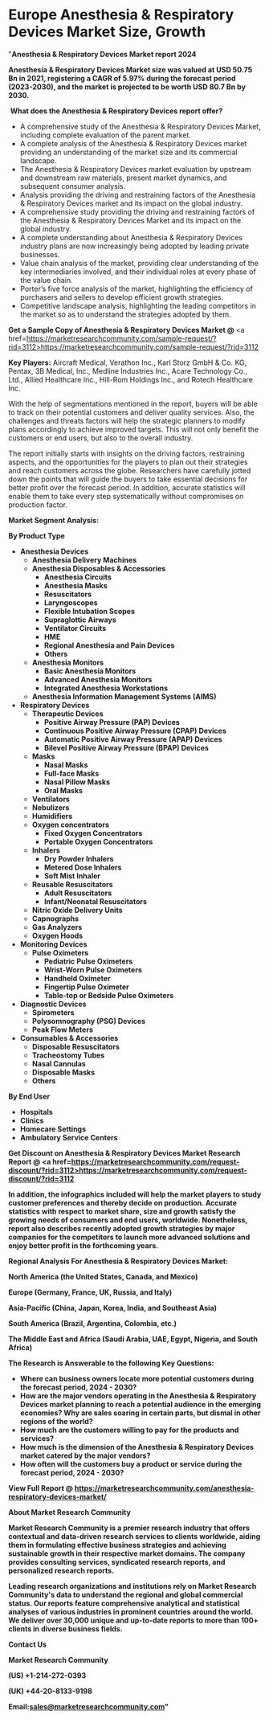 # Europe Anesthesia & Respiratory Devices Market Size, Growth
"<strong>Anesthesia & Respiratory Devices Market report 2024</strong>

<strong>Anesthesia & Respiratory Devices Market size was valued at USD 50.75 Bn in 2021, registering a CAGR of 5.97% during the forecast period (2023-2030), and the market is projected to be worth USD 80.7 Bn by 2030.</strong>

 <strong><b>What does the Anesthesia & Respiratory Devices report offer?</b></strong>
<ul>
  <li>A comprehensive study of the Anesthesia & Respiratory Devices Market, including complete evaluation of the parent market.</li>
  <li>A complete analysis of the Anesthesia & Respiratory Devices market providing an understanding of the market size and its commercial landscape.</li>
  <li>The Anesthesia & Respiratory Devices market evaluation by upstream and downstream raw materials, present market dynamics, and subsequent consumer analysis.</li>
  <li>Analysis providing the driving and restraining factors of the Anesthesia & Respiratory Devices market and its impact on the global industry.</li>
  <li>A comprehensive study providing the driving and restraining factors of the Anesthesia & Respiratory Devices Market and its impact on the global industry.</li>
  <li>A complete understanding about Anesthesia & Respiratory Devices industry plans are now increasingly being adopted by leading private businesses.</li>
  <li>Value chain analysis of the market, providing clear understanding of the key intermediaries involved, and their individual roles at every phase of the value chain.</li>
  <li>Porter’s five force analysis of the market, highlighting the efficiency of purchasers and sellers to develop efficient growth strategies.</li>
  <li>Competitive landscape analysis, highlighting the leading competitors in the market so as to understand the strategies adopted by them.</li>
</ul>

<strong>Get a Sample Copy of Anesthesia & Respiratory Devices Market @ </strong><a href=https://marketresearchcommunity.com/sample-request/?rid=3112><u>https://marketresearchcommunity.com/sample-request/?rid=3112</u></a>

<strong>Key Players:</strong> 
Aircraft Medical, Verathon Inc., Karl Storz GmbH &amp; Co. KG, Pentax, 3B Medical, Inc., Medline Industries Inc., Acare Technology Co., Ltd., Allied Healthcare Inc., Hill-Rom Holdings Inc., and Rotech Healthcare Inc.

With the help of segmentations mentioned in the report, buyers will be able to track on their potential customers and deliver quality services. Also, the challenges and threats factors will help the strategic planners to modify plans accordingly to achieve improved targets. This will not only benefit the customers or end users, but also to the overall industry.

The report initially starts with insights on the driving factors, restraining aspects, and the opportunities for the players to plan out their strategies and reach customers across the globe. Researchers have carefully jotted down the points that will guide the buyers to take essential decisions for better profit over the forecast period. In addition, accurate statistics will enable them to take every step systematically without compromises on production factor.

<strong>Market Segment Analysis:</strong>


<strong><strong>By Product Type</strong></h4>
<ul>
 	<li>Anesthesia Devices
<ul>
 	<li>Anesthesia Delivery Machines</li>
 	<li>Anesthesia Disposables &amp; Accessories
<ul>
 	<li>Anesthesia Circuits</li>
 	<li>Anesthesia Masks</li>
 	<li>Resuscitators</li>
 	<li>Laryngoscopes</li>
 	<li>Flexible Intubation Scopes</li>
 	<li>Supraglottic Airways</li>
 	<li>Ventilator Circuits</li>
 	<li>HME</li>
 	<li>Regional Anesthesia and Pain Devices</li>
 	<li>Others</li>
</ul>
</li>
 	<li>Anesthesia Monitors
<ul>
 	<li>Basic Anesthesia Monitors</li>
 	<li>Advanced Anesthesia Monitors</li>
 	<li>Integrated Anesthesia Workstations</li>
</ul>
</li>
 	<li>Anesthesia Information Management Systems (AIMS)</li>
</ul>
</li>
 	<li>Respiratory Devices
<ul>
 	<li>Therapeutic Devices
<ul>
 	<li>Positive Airway Pressure (PAP) Devices</li>
 	<li>Continuous Positive Airway Pressure (CPAP) Devices</li>
 	<li>Automatic Positive Airway Pressure (APAP) Devices</li>
 	<li>Bilevel Positive Airway Pressure (BPAP) Devices</li>
</ul>
</li>
 	<li>Masks
<ul>
 	<li>Nasal Masks</li>
 	<li>Full-face Masks</li>
 	<li>Nasal Pillow Masks</li>
 	<li>Oral Masks</li>
</ul>
</li>
 	<li>Ventilators</li>
 	<li>Nebulizers</li>
 	<li>Humidifiers</li>
 	<li>Oxygen concentrators
<ul>
 	<li>Fixed Oxygen Concentrators</li>
 	<li>Portable Oxygen Concentrators</li>
</ul>
</li>
 	<li>Inhalers
<ul>
 	<li>Dry Powder Inhalers</li>
 	<li>Metered Dose Inhalers</li>
 	<li>Soft Mist Inhaler</li>
</ul>
</li>
 	<li>Reusable Resuscitators
<ul>
 	<li>Adult Resuscitators</li>
 	<li>Infant/Neonatal Resuscitators</li>
</ul>
</li>
 	<li>Nitric Oxide Delivery Units</li>
 	<li>Capnographs</li>
 	<li>Gas Analyzers</li>
 	<li>Oxygen Hoods</li>
</ul>
</li>
 	<li>Monitoring Devices
<ul>
 	<li>Pulse Oximeters
<ul>
 	<li>Pediatric Pulse Oximeters</li>
 	<li>Wrist-Worn Pulse Oximeters</li>
 	<li>Handheld Oximeter</li>
 	<li>Fingertip Pulse Oximeter</li>
 	<li>Table-top or Bedside Pulse Oximeters</li>
</ul>
</li>
</ul>
</li>
 	<li>Diagnostic Devices
<ul>
 	<li>Spirometers</li>
 	<li>Polysomnography (PSG) Devices</li>
 	<li>Peak Flow Meters</li>
</ul>
</li>
 	<li>Consumables &amp; Accessories
<ul>
 	<li>Disposable Resuscitators</li>
 	<li>Tracheostomy Tubes</li>
 	<li>Nasal Cannulas</li>
 	<li>Disposable Masks</li>
 	<li>Others</li>
</ul>
</li>
</ul>
<strong><strong>By End User</strong></h4>
<ul>
 	<li>Hospitals</li>
 	<li>Clinics</li>
 	<li>Homecare Settings</li>
 	<li>Ambulatory Service Centers</li>
</ul>

<strong>Get Discount on Anesthesia & Respiratory Devices Market Research Report @ </b></strong><a href=https://marketresearchcommunity.com/request-discount/?rid=3112><u>https://marketresearchcommunity.com/request-discount/?rid=3112</u></a>

In addition, the infographics included will help the market players to study customer preferences and thereby decide on production. Accurate statistics with respect to market share, size and growth satisfy the growing needs of consumers and end users, worldwide. Nonetheless, report also describes recently adopted growth strategies by major companies for the competitors to launch more advanced solutions and enjoy better profit in the forthcoming years.

<strong>Regional Analysis For Anesthesia & Respiratory Devices Market:</strong>

<strong>North America</strong> (the United States, Canada, and Mexico)

<strong>Europe</strong> (Germany, France, UK, Russia, and Italy)

<strong>Asia-Pacific</strong> (China, Japan, Korea, India, and Southeast Asia)

<strong>South America</strong> (Brazil, Argentina, Colombia, etc.)

<strong>The Middle East and Africa</strong> (Saudi Arabia, UAE, Egypt, Nigeria, and South Africa)

<strong>The Research is Answerable to the following Key Questions:</strong>
<ul>
 	<li>Where can business owners locate more potential customers during the forecast period, 2024 - 2030?</li>
 	<li>How are the major vendors operating in the Anesthesia & Respiratory Devices market planning to reach a potential audience in the emerging economies? Why are sales soaring in certain parts, but dismal in other regions of the world?</li>
 	<li>How much are the customers willing to pay for the products and services?</li>
 	<li>How much is the dimension of the Anesthesia & Respiratory Devices market catered by the major vendors?</li>
 	<li>How often will the customers buy a product or service during the forecast period, 2024 - 2030?</li>
</ul>

<strong>View Full Report @</strong> <a href=https://marketresearchcommunity.com/anesthesia-respiratory-devices-market/>https://marketresearchcommunity.com/anesthesia-respiratory-devices-market/</a>

<strong>About Market Research Community</strong>

Market Research Community is a premier research industry that offers contextual and data-driven research services to clients worldwide, aiding them in formulating effective business strategies and achieving sustainable growth in their respective market domains. The company provides consulting services, syndicated research reports, and personalized research reports.

Leading research organizations and institutions rely on Market Research Community's data to understand the regional and global commercial status. Our reports feature comprehensive analytical and statistical analyses of various industries in prominent countries around the world. We deliver over 30,000 unique and up-to-date reports to more than 100+ clients in diverse business fields.

<strong>Contact Us</strong>

<strong>Market Research Community</strong>

(US) +1-214-272-0393

(UK) +44-20-8133-9198

<strong>Email:</strong>sales@marketresearchcommunity.com"
